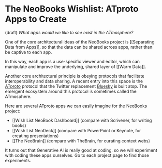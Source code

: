 # The NeoBooks Wishlist: ATproto Apps to Create 
(draft)
*What apps would we like to see exist in the ATmosphere?* 

One of the core architectural ideas of the NeoBooks project is [[Separating Data from Apps]], so that the data can be shared across apps, rather than be captive to each app. 

In this way, each app is a use-specific viewer and editor, which can manipulate and improve the underlying, shared layer of [[Warm Data]]. 

Another core architectural principle is obeying protocols that facilitate interoperability and data sharing. A recent entry into this space is the [ATproto](https://atproto.com/) protocol that the Twitter replacement [Bluesky](https://blueskyweb.xyz/) is built atop. The emergent ecosystem around this protocol is sometimes called the ATmosphere. 

Here are several ATproto apps we can easily imagine for the NeoBooks project: 

- [[Wish List NeoBook Dashboard]] (compare with Scrivener, for writing books)
- [[Wish List NeoDeck]] (compare with PowerPoint or Keynote, for creating presentations) 
- [[The NeoBrain]] (compare with TheBrain, for curating context webs) 

It turns out that Generative AI is really good at coding, so we will experiment with coding these apps ourselves. Go to each project page to find those experiments. 

